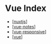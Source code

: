 # Vue Index

- [[nuxtjs]]
- [[vue-notes]]
- [[vue-responsive]]
- [[vue]]

[//begin]: # "Autogenerated link references for markdown compatibility"
[nuxtjs]: vue/nuxtjs "Nuxtjs"
[vue-notes]: vue/vue-notes "Vue Notes"
[vue-responsive]: vue/vue-responsive "Vue Responsive"
[vue]: vue/vue "Vue"
[//end]: # "Autogenerated link references"